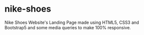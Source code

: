 # nike-shoes
Nike Shoes Website's Landing Page made using HTML5, CSS3 and Bootstrap5 and some media queries to make 100% responsive.

